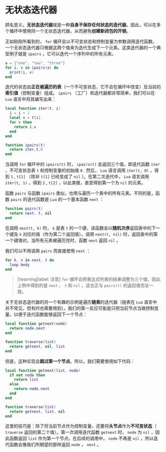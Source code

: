 # 无状态迭代器

顾名思义，**无状态迭代器**就是一种**自身不保存任何状态的迭代器**。因此，可以在多个循环中使用同一个无状态迭代器，从而避免**创建新闭包的开销**。

正如刚刚所看到的， `for` 循环会以不可变状态和控制变量为参数调用迭代函数。一个无状态迭代器只根据这两个值来为迭代生成下一个元素。这类迭代器的一个典型例子就是 `ipairs` ，它可以迭代一个序列中的所有元素。

```lua
a = {"one", "two", "three"}
for i, v in ipairs(a) do
  print(i, v)
end
```

迭代的状态由**正在被遍历的表**（一个不可变状态，它不会在循环中改变）及当前的**索引值**（控制变量）组成。 `ipairs` （工厂）和迭代器都非常简单，我们可以在 `Lua` 语言中将其编写出来：

```lua
local function iter(t, i)
  i = i + 1
  local v = t[i]
  for v then
    return i,v
  end
end

function ipairs(t)
  return iter,t,0
end
```

当调用 `for` 循环中的 `ipairs(t)` 时， `ipairs(t)` 会返回三个值，即迭代函数 `iter` ，不可变状态表 `t` 和控制变量的初始值 `0` . 然后， `Lua` 语言调用 `iter(t, 0)` ，得到 `1` , `t[1]` （除非 `t[1]` 已经变成了 `nil` ）。在第二次迭代中， `Lua` 语言调用 `iter(t, 1)` ，得到 `2` , `t[2]` ，以此类推，直至得到第一个为 `nil` 的元素。

函数 `pairs` 与函数 `ipairs` 类似，也用与遍历一个表中的所有元素。不同的是，函数 `pairs` 的迭代函数是 `Lua` 的一个基本函数 `next` ：

```lua
function pairs(t)
  return next, t, nil
end
```

在调用 `next(t, k)` 时， `k` 是表 `t` 的一个键，该函数会以**随机次序**返回表中的下一个键及 `k` 对应的值（作为第二个返回值）。调用 `next(t, nil)` 时，返回表中的第一个键值对。当所有元素被遍历完时，函数 `next` 返回 `nil` 。

我们可以不用调用 `pairs` 而直接使用 `next` ：

```lua
for k, v in next, t do 
  loop body
end
```

> [!warning|label: 注意]
> `for` 循环会把表达式列表的结果调整为三个值，因此上例中得到的是 `next` 、 `t` 和 `nil` ，这也正与 `pairs(t)` 的返回值完全一致。

关于无状态迭代器的另一个有趣的示例是遍历**链表**的迭代器（链表在 `Lua` 语言中并不常见，但有时也需要用到）。我们的第一反应可能是只把当前节点当做控制变量，以便于迭代函数能够返回下一个节点：

```lua
local function getnext(node)
  return node.next
end

function traverse(list)
  return getnext, nil, list
end
```

但是，这种实现会**跳过第一个节点**。所以，我们需要使用如下代码：

```lua
local function getnext(list, node)
  if not node then
    return list
  else
    return node.next
  end
end

function traverse(list)
  return getnext, list, nil
end
```

这里的技巧是：除了将当前节点作为控制变量，还要将**头节点**作为**不可变状态**（ `traverse` 返回的第二个值）。第一次调用迭代函数 `getnext` 时， `node` 为 `nil` ，因此函数返回 `list` 作为第一个节点。在后续的调用中， `node` 不再是 `nil` ，所以迭代函数会像我们所期望的那样返回 `node` ， `next` 。

